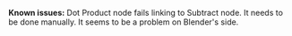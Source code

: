 **Known issues:**
Dot Product node fails linking to Subtract node. It needs to be done manually.
It seems to be a problem on Blender's side.
